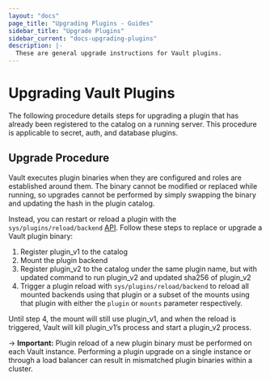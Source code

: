 ```yaml
---
layout: "docs"
page_title: "Upgrading Plugins - Guides"
sidebar_title: "Upgrade Plugins"
sidebar_current: "docs-upgrading-plugins"
description: |-
  These are general upgrade instructions for Vault plugins.
---
```


# Upgrading Vault Plugins

The following procedure details steps for upgrading a plugin that has already
been registered to the catalog on a running server. This procedure is applicable
to secret, auth, and database plugins.

## Upgrade Procedure

Vault executes plugin binaries when they are configured and roles are established
around them. The binary cannot be modified or replaced while running, so
upgrades cannot be performed by simply swapping the binary and updating the hash
in the plugin catalog.

Instead, you can restart or reload a plugin with the
`sys/plugins/reload/backend` [API][plugin_reload_api]. Follow these steps to
replace or upgrade a Vault plugin binary:

1. Register plugin_v1 to the catalog
2. Mount the plugin backend
3. Register plugin_v2 to the catalog under the same plugin name, but with
updated command to run plugin_v2 and updated sha256 of plugin_v2
4. Trigger a plugin reload with `sys/plugins/reload/backend` to reload all
mounted backends using that plugin or a subset of the mounts using that plugin
with either the `plugin` or `mounts` parameter respectively.

Until step 4, the mount will still use plugin_v1, and when the reload is
triggered, Vault will kill plugin_v1’s process and start a plugin_v2 process.

-> **Important:** Plugin reload of a new plugin binary must be 
performed on each Vault instance. Performing a plugin upgrade on a single 
instance or through a load balancer can result in mismatched 
plugin binaries within a cluster. 

[plugin_reload_api]: /api/system/plugins-reload-backend.html
